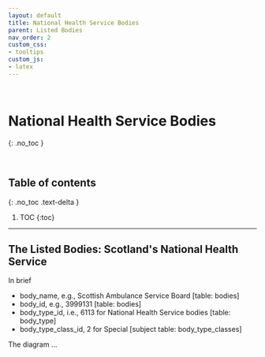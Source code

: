 ```yaml
---
layout: default
title: National Health Service Bodies
parent: Listed Bodies
nav_order: 2
custom_css:
- tooltips
custom_js:
- latex
---
```


<br>

# National Health Service Bodies
{: .no_toc }

<br>

## Table of contents
{: .no_toc .text-delta }

1. TOC
   {:toc}

---


## The Listed Bodies: Scotland's National Health Service

In brief

* body_name, e.g., Scottish Ambulance Service Board [table: bodies]
* body_id, e.g., 3999131 [table: bodies]
* body_type_id, i.e., 6113 for National Health Service bodies [table: body_type]
* body_type_class_id, 2 for Special [subject table: body_type_classes]

The diagram $\ldots$

<br>
<br>
<br>
<br>
